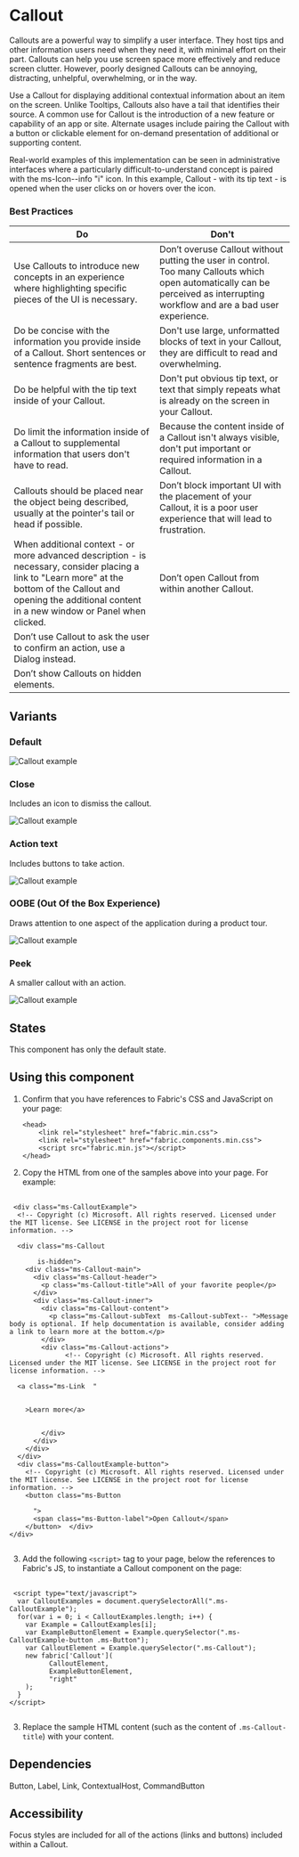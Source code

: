 # Callout
Callouts are a powerful way to simplify a user interface. They host tips and other information users need when they need it, with minimal effort on their part. Callouts can help you use screen space more effectively and reduce screen clutter. However, poorly designed Callouts can be annoying, distracting, unhelpful, overwhelming, or in the way. 

Use a Callout for displaying additional contextual information about an item on the screen. Unlike Tooltips, Callouts also have a tail that identifies their source. A common use for Callout is the introduction of a new feature or capability of an app or site. Alternate usages include pairing the Callout with a button or clickable element for on-demand presentation of additional or supporting content. 

Real-world examples of this implementation can be seen in administrative interfaces where a particularly difficult-to-understand concept is paired with the ms-Icon--info "i" icon. In this example, Callout - with its tip text - is opened when the user clicks on or hovers over the icon.

### Best Practices
Do | Don't
--- | ---
Use Callouts to introduce new concepts in an experience where highlighting specific pieces of the UI is necessary. | Don’t overuse Callout without putting the user in control. Too many Callouts which open automatically can be perceived as interrupting workflow and are a bad user experience. 
Do be concise with the information you provide inside of a Callout. Short sentences or sentence fragments are best. | Don't use large, unformatted blocks of text in your Callout, they are difficult to read and overwhelming.
Do be helpful with the tip text inside of your Callout. | Don't put obvious tip text, or text that simply repeats what is already on the screen in your Callout.
Do limit the information inside of a Callout to supplemental information that users don't have to read. | Because the content inside of a Callout isn't always visible, don't put important or required information in a Callout. 
Callouts should be placed near the object being described, usually at the pointer's tail or head if possible. | Don’t block important UI with the placement of your Callout, it is a poor user experience that will lead to frustration.
When additional context - or more advanced description - is necessary, consider placing a link to "Learn more" at the bottom of the Callout and opening the additional content in a new window or Panel when clicked. | Don’t open Callout from within another Callout.
 | Don’t use Callout to ask the user to confirm an action, use a Dialog instead.
 | Don’t show Callouts on hidden elements.

## Variants

### Default


![Callout example](https://raw.githubusercontent.com/OfficeDev/office-ui-fabric-js/master/ghdocs/component_images/Callout-default.png)



### Close
Includes an icon to dismiss the callout.



![Callout example](https://raw.githubusercontent.com/OfficeDev/office-ui-fabric-js/master/ghdocs/component_images/Callout-close.png)


### Action text
Includes buttons to take action.



![Callout example](https://raw.githubusercontent.com/OfficeDev/office-ui-fabric-js/master/ghdocs/component_images/Callout-action.png)


### OOBE (Out Of the Box Experience)
Draws attention to one aspect of the application during a product tour.



![Callout example](https://raw.githubusercontent.com/OfficeDev/office-ui-fabric-js/master/ghdocs/component_images/Callout-oobe.png)


### Peek
A smaller callout with an action.



![Callout example](https://raw.githubusercontent.com/OfficeDev/office-ui-fabric-js/master/ghdocs/component_images/Callout-peek.png)


## States
This component has only the default state.

## Using this component
1. Confirm that you have references to Fabric's CSS and JavaScript on your page:
    ```
    <head>
        <link rel="stylesheet" href="fabric.min.css">
        <link rel="stylesheet" href="fabric.components.min.css">
        <script src="fabric.min.js"></script>
    </head>
    ```
2. Copy the HTML from one of the samples above into your page. For example:

<pre>
    <code>
 &lt;div class&#x3D;&quot;ms-CalloutExample&quot;&gt;  
  &lt;!-- Copyright (c) Microsoft. All rights reserved. Licensed under the MIT license. See LICENSE in the project root for license information. --&gt;
  
  &lt;div class&#x3D;&quot;ms-Callout 
       
       is-hidden&quot;&gt;
    &lt;div class&#x3D;&quot;ms-Callout-main&quot;&gt;
      &lt;div class&#x3D;&quot;ms-Callout-header&quot;&gt;
        &lt;p class&#x3D;&quot;ms-Callout-title&quot;&gt;All of your favorite people&lt;/p&gt;
      &lt;/div&gt;
      &lt;div class&#x3D;&quot;ms-Callout-inner&quot;&gt;
        &lt;div class&#x3D;&quot;ms-Callout-content&quot;&gt;
          &lt;p class&#x3D;&quot;ms-Callout-subText  ms-Callout-subText-- &quot;&gt;Message body is optional. If help documentation is available, consider adding a link to learn more at the bottom.&lt;/p&gt;
        &lt;/div&gt;
        &lt;div class&#x3D;&quot;ms-Callout-actions&quot;&gt;
              &lt;!-- Copyright (c) Microsoft. All rights reserved. Licensed under the MIT license. See LICENSE in the project root for license information. --&gt;
  
  &lt;a class&#x3D;&quot;ms-Link  &quot; 
     
     
    &gt;Learn more&lt;/a&gt;
  
  
        &lt;/div&gt;
      &lt;/div&gt;     
    &lt;/div&gt;
  &lt;/div&gt;
  &lt;div class&#x3D;&quot;ms-CalloutExample-button&quot;&gt;
    &lt;!-- Copyright (c) Microsoft. All rights reserved. Licensed under the MIT license. See LICENSE in the project root for license information. --&gt;
    &lt;button class&#x3D;&quot;ms-Button 
      
      &quot;&gt;
      &lt;span class&#x3D;&quot;ms-Button-label&quot;&gt;Open Callout&lt;/span&gt;
    &lt;/button&gt;  &lt;/div&gt;
&lt;/div&gt;
    </code>
</pre>

3. Add the following `<script>` tag to your page, below the references to Fabric's JS, to instantiate a Callout component on the page:

<pre>
    <code>
 &lt;script type&#x3D;&quot;text/javascript&quot;&gt;
  var CalloutExamples &#x3D; document.querySelectorAll(&quot;.ms-CalloutExample&quot;);
  for(var i &#x3D; 0; i &lt; CalloutExamples.length; i++) {
    var Example &#x3D; CalloutExamples[i];
    var ExampleButtonElement &#x3D; Example.querySelector(&quot;.ms-CalloutExample-button .ms-Button&quot;);
    var CalloutElement &#x3D; Example.querySelector(&quot;.ms-Callout&quot;);
    new fabric[&#x27;Callout&#x27;](
          CalloutElement, 
          ExampleButtonElement,
          &quot;right&quot;
    );
  }
&lt;/script&gt;
    </code>
</pre>

3. Replace the sample HTML content (such as the content of `.ms-Callout-title`) with your content.

## Dependencies
Button, Label, Link, ContextualHost, CommandButton

## Accessibility
Focus styles are included for all of the actions (links and buttons) included within a Callout.


<script type="text/javascript">
  var CalloutExamples = document.querySelectorAll(".ms-CalloutExample");
  for(var i = 0; i < CalloutExamples.length; i++) {
    var Example = CalloutExamples[i];
    var ExampleButtonElement = Example.querySelector(".ms-CalloutExample-button .ms-Button");
    var CalloutElement = Example.querySelector(".ms-Callout");
    new fabric['Callout'](
          CalloutElement, 
          ExampleButtonElement,
          "right"
    );
  }
</script>
